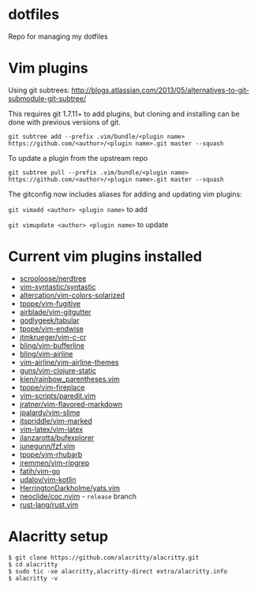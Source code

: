 dotfiles
========

Repo for managing my dotfiles

# Vim plugins
Using git subtrees: http://blogs.atlassian.com/2013/05/alternatives-to-git-submodule-git-subtree/

This requires git 1.7.11+ to add plugins, but cloning and installing can be
done with previous versions of git.

  `git subtree add --prefix .vim/bundle/<plugin name> https://github.com/<author>/<plugin name>.git master --squash`

To update a plugin from the upstream repo

  `git subtree pull --prefix .vim/bundle/<plugin name> https://github.com/<author>/<plugin name>.git master --squash`

The gitconfig now includes aliases for adding and updating vim plugins:

   `git vimadd <author> <plugin name>` to add

   `git vimupdate <author> <plugin name>` to update

# Current vim plugins installed
* [scrooloose/nerdtree](https://github.com/scrooloose/nerdtree)
* [vim-syntastic/syntastic](https://github.com/vim-syntastic/syntastic)
* [altercation/vim-colors-solarized](https://github.com/altercation/vim-colors-solarized)
* [tpope/vim-fugitive](https://github.com/tpope/vim-fugitive)
* [airblade/vim-gitgutter](https://github.com/airblade/vim-gitgutter)
* [godlygeek/tabular](https://github.com/godlygeek/tabular)
* [tpope/vim-endwise](https://github.com/tpope/vim-endwise)
* [jtmkrueger/vim-c-cr](https://github.com/jtmkrueger/vim-c-cr)
* [bling/vim-bufferline](https://github.com/bling/vim-bufferline)
* [bling/vim-airline](https://github.com/bling/vim-airline)
* [vim-airline/vim-airline-themes](https://github.com/vim-airline/vim-airline-themes)
* [guns/vim-clojure-static](https://github.com/guns/vim-clojure-static)
* [kien/rainbow_parentheses.vim](https://github.com/kien/rainbow_parentheses.vim)
* [tpope/vim-fireplace](https://github.com/tpope/vim-fireplace)
* [vim-scripts/paredit.vim](https://github.com/vim-scripts/paredit.vim)
* [jratner/vim-flavored-markdown](https://github.com/jtratner/vim-flavored-markdown)
* [jpalardy/vim-slime](https://github.com/jpalardy/vim-slime)
* [itspriddle/vim-marked](https://github.com/itspriddle/vim-marked)
* [vim-latex/vim-latex](https://github.com/vim-latex/vim-latex)
* [jlanzarotta/bufexplorer](https://github.com/jlanzarotta/bufexplorer)
* [junegunn/fzf.vim](https://github.com/junegunn/fzf.vim)
* [tpope/vim-rhubarb](https://github.com/tpope/vim-rhubarb)
* [jremmen/vim-ripgrep](https://github.com/jremmen/vim-ripgrep)
* [fatih/vim-go](https://github.com/fatih/vim-go)
* [udalov/vim-kotlin](https://github.com/udalov/vim-kotlin)
* [HerringtonDarkholme/yats.vim](https://github.com/HerringtonDarkholme/yats.vim)
* [neoclide/coc.nvim](https://github.com/neoclide/coc.nvim) - `release` branch
* [rust-lang/rust.vim](https://github.com/rust-lang/rust.vim)

# Alacritty setup

```
$ git clone https://github.com/alacritty/alacritty.git
$ cd alacritty
$ sudo tic -xe alacritty,alacritty-direct extra/alacritty.info
$ alacritty -v
```
